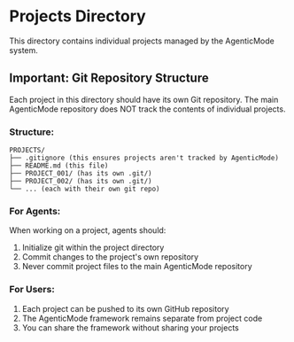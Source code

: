 # Projects Directory

This directory contains individual projects managed by the AgenticMode system.

## Important: Git Repository Structure

Each project in this directory should have its own Git repository. The main AgenticMode repository does NOT track the contents of individual projects.

### Structure:
```
PROJECTS/
├── .gitignore (this ensures projects aren't tracked by AgenticMode)
├── README.md (this file)
├── PROJECT_001/ (has its own .git/)
├── PROJECT_002/ (has its own .git/)
└── ... (each with their own git repo)
```

### For Agents:
When working on a project, agents should:
1. Initialize git within the project directory
2. Commit changes to the project's own repository
3. Never commit project files to the main AgenticMode repository

### For Users:
1. Each project can be pushed to its own GitHub repository
2. The AgenticMode framework remains separate from project code
3. You can share the framework without sharing your projects